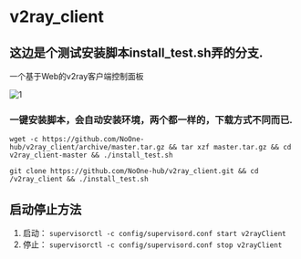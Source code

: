 # v2ray_client
## 这边是个测试安装脚本install_test.sh弄的分支.

一个基于Web的v2ray客户端控制面板

![1](https://github.com/NoOne-hub/v2ray_client/blob/master/images/1.png
)





### 一键安装脚本，会自动安装环境，两个都一样的，下载方式不同而已.

```
wget -c https://github.com/NoOne-hub/v2ray_client/archive/master.tar.gz && tar xzf master.tar.gz && cd v2ray_client-master && ./install_test.sh
```

```
git clone https://github.com/NoOne-hub/v2ray_client.git && cd /v2ray_client && ./install_test.sh
```




## 启动停止方法
1. 启动： `supervisorctl -c config/supervisord.conf start v2rayClient`
2. 停止： `supervisorctl -c config/supervisord.conf stop v2rayClient`
